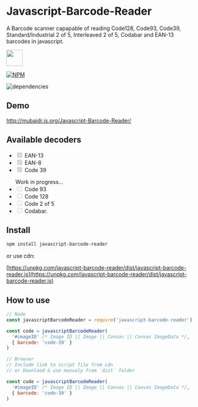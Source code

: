 # Javascript-Barcode-Reader

A Barcode scanner capapable of reading Code128, Code93, Code39, Standard/Industrial 2 of 5, Interleaved 2 of 5, Codabar and EAN-13 barcodes in javascript.

<a href="https://patreon.com/mubaidr">
  <img src="https://c5.patreon.com/external/logo/become_a_patron_button@2x.png" height="42">
</a>

[![NPM](https://nodei.co/npm/javascript-barcode-reader.png?compact=true)](https://nodei.co/npm/javascript-barcode-reader/)

![dependencies](https://david-dm.org/mubaidr/javascript-barcode-reader.svg)

## Demo

http://mubaidr.js.org/Javascript-Barcode-Reader/

## Available decoders

<ul>
<li><input type="checkbox" disabled checked> EAN-13</li>
<li><input type="checkbox" disabled checked> EAN-8</li>
<li><input type="checkbox" disabled checked> Code 39</li>
</ul>
<ul>Work in progress...
<li><input type="checkbox" disabled> Code 93</li>
<li><input type="checkbox" disabled> Code 128</li>
<li><input type="checkbox" disabled> Code 2 of 5</li>
<li><input type="checkbox" disabled> Codabar.</li>
</ul>

## Install

```bash
npm install javascript-barcode-reader
```

or use cdn:

[https://unpkg.com/javascript-barcode-reader/dist/javascript-barcode-reader.js](https://unpkg.com/javascript-barcode-reader/dist/javascript-barcode-reader.js)

## How to use

```js
// Node
const javascriptBarcodeReader = require('javascript-barcode-reader')

const code = javascriptBarcodeReader(
  '#imageID' /* Image ID || Image || Canvas || Canvas ImageData */,
  { barcode: 'code-39' }
)

// Browser
// Include link to script file from cdn
// or Downlaod & use manualy from `dist` folder

const code = javascriptBarcodeReader(
  '#imageID' /* Image ID || Image || Canvas || Canvas ImageData */,
  { barcode: 'code-39' }
)
```
